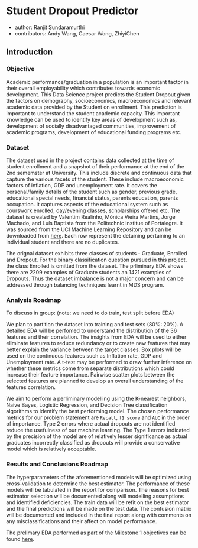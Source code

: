 # Student Dropout Predictor


* author: Ranjit Sundaramurthi
* contributors: Andy Wang, Caesar Wong, ZhiyiChen



## Introduction


### Objective


Academic performance/graduation in a population is an important factor in their overall employability which contributes towards economic development. This Data Science project predicts the Student Dropout given the factors on demography, socioeconomics, macroeconomics and relevant academic data provided by the Student on enrollment. This prediction is important to understand the student academic capacity. This important knowledge can be used to identify key areas of development such as, development of socially disadvantaged communities, improvement of academic programs, development of educational funding programs  etc.  


### Dataset


The dataset used in the project contains data collected at the time of student enrollment and a snapshot of their performance at the end of the 2nd sememster at University. This include discrete and continuous data that capture the various facets of the student. These include macroeconomic factors of inflation, GDP and unemployment rate. It covers the personal/family details of the student such as gender, previous grade, educational special needs, financial status, parents education, parents occupation. It captures aspects of the educational system such as courswork enrolled, day/evening classes, scholarships offered etc. The dataset is created by Valentim Realinho, Mónica Vieira Martins, Jorge Machado, and Luís Baptista from the Politechnic Institue of Portalegre. It was sourced from the UCI Machine Learning Repository and can be downloaded from [here](https://archive-beta.ics.uci.edu/dataset/697/predict+students+dropout+and+academic+success). Each row represent the detaining pertaining to an individual student and there are no duplicates. 


The orignal dataset exhibits three classes of students - Graduate, Enrolled and Dropout. For the binary classification question pursued in this project, the class Enrolled is omitted from the dataset. The prliminary EDA shows there are 2209 examples of Graduate students an 1421 examples of Dropouts. Thus the dataset imbalance is not a major concern and can be addressed through balancing techniques learnt in MDS program.  


### Analysis Roadmap


To discuss in group: (note: we need to do train, test split before EDA)


We plan to partition the dataset into training and test sets (80%: 20%). A detailed EDA will be perfomed to understand the distribution of the 36 features and their correlation. The insights from EDA will be used to either eliminate features to reduce redundancy or to create new features that may better explain the variance between the target classes. Box plots will be used on the continuous features such as Inflation rate, GDP and Unemployment rate. A t-test may be performed to draw further inference on whether these metrics come from separate distributions which could increase their feature importance. Pairwise scatter plots between the selected features are planned to develop an overall understanding of the features correlation.    


We aim to perform a perliminary modelling using the K-nearest neighbors, Naive Bayes, Logistic Regression, and Decision Tree classification algorithms to identify the best performing model. The chosen performance metrics for our problem statement are `Recall`, `f1 score` and `AUC` in the order of importance. Type 2 errors where actual dropouts are not identified reduce the usefulness of our machine learning. The Type 1 errors indicated by the precision of the model are of relatively lesser significance as actual graduates incorrectly classified as dropouts will provide a conservative model which is relatively acceptable.




### Results and Conclusions Roadmap


The hyperparameters of the aforementioned models will be optimized using cross-validation to determine the best estimator. The performance of these models will be tabulated in the report for comparison. The reasons for best estimator selection will be documented along will modelling assumptions and identified deficiencies. The train data will be refit on the best estimator and the final predictions will be made on the test data. The confusion matrix will be documented and included in the final report along with comments on any misclassifications and their affect on model performance.

The prelimary EDA performed as part of the Milestone 1 objectives can be found [here](https://github.com/UBC-MDS/dropout-predictions/blob/eda-caesar/src/dropout_pred_EDA.ipynb).
